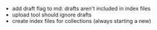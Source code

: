- add draft flag to md: drafts aren't included in index files
- upload tool should ignore drafts
- create index files for collections (always starting a new)
